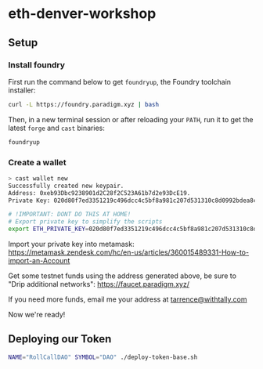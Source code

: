 # eth-denver-workshop

## Setup

### Install foundry

First run the command below to get `foundryup`, the Foundry toolchain installer:

```sh
curl -L https://foundry.paradigm.xyz | bash
```

Then, in a new terminal session or after reloading your `PATH`, run it to get the latest `forge` and `cast` binaries:

```sh
foundryup
```

### Create a wallet

```sh
> cast wallet new
Successfully created new keypair.
Address: 0xeb93Dbc9238901d2C28f2C523A61b7d2e93DcE19.
Private Key: 020d80f7ed3351219c496dcc4c5bf8a981c207d531310c8d0992bdea8cf02be3.
```

```sh
# !IMPORTANT: DONT DO THIS AT HOME!
# Export private key to simplify the scripts
export ETH_PRIVATE_KEY=020d80f7ed3351219c496dcc4c5bf8a981c207d531310c8d0992bdea8cf02be3
```

Import your private key into metamask: https://metamask.zendesk.com/hc/en-us/articles/360015489331-How-to-import-an-Account

Get some testnet funds using the address generated above, be sure to "Drip additional networks": https://faucet.paradigm.xyz/

If you need more funds, email me your address at tarrence@withtally.com

Now we're ready!

## Deploying our Token

```sh
NAME="RollCallDAO" SYMBOL="DAO" ./deploy-token-base.sh
```